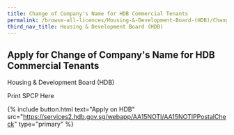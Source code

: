 ```yaml
---
title: Change of Company's Name for HDB Commercial Tenants
permalink: /browse-all-licences/Housing-&-Development-Board-(HDB)/Change-of-Company's-Name-for-HDB-Commercial-Tenants
third_nav_title: Housing & Development Board (HDB)
---
```


## Apply for Change of Company's Name for HDB Commercial Tenants

Housing & Development Board (HDB)

Print SPCP Here

{% include button.html text="Apply on HDB" src="https://services2.hdb.gov.sg/webapp/AA15NOTI/AA15NOTIPPostalCheck" type="primary" %}

